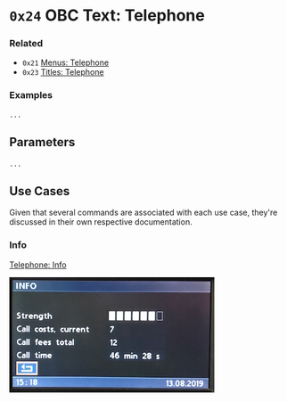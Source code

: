 # `0x24` OBC Text: Telephone

### Related

- `0x21` [Menus: Telephone](21.md)
- `0x23` [Titles: Telephone](23.md)

### Examples

    ...

## Parameters

    ...

## Use Cases

Given that several commands are associated with each use case, they're discussed in their own respective documentation.

### Info

[Telephone: Info](info.md)

![Info](24/90.JPG)